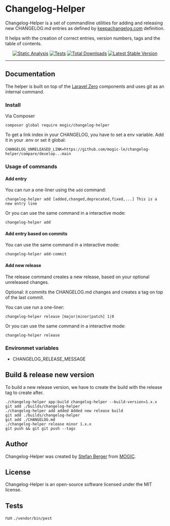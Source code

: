 # Changelog-Helper

Changelog-Helper is a set of commandline utilities for adding and releasing new CHANGELOG.md entries as defined by [keepachangelog.com](https://keepachangelog.com) definition.

It helps with the creation of correct entries, version numbers, tags and the table of contents.

<p align="center">
  <a href="https://github.com/mogic-le/changelog-helper/actions/workflows/static.yml"><img src="https://github.com/mogic-le/changelog-helper/actions/workflows/static.yml/badge.svg" alt="Static Analysis" /></a>
  <a href="https://github.com/mogic-le/changelog-helper/actions/workflows/pest-tests.yml"><img src="https://github.com/mogic-le/changelog-helper/actions/workflows/pest-tests.yml/badge.svg" alt="Tests" /></a>
  <a href="https://packagist.org/packages/mogic/changelog-helper"><img src="https://img.shields.io/packagist/dt/mogic/changelog-helper.svg" alt="Total Downloads" /></a>
  <a href="https://packagist.org/packages/mogic/changelog-helper"><img src="https://img.shields.io/packagist/v/mogic/changelog-helper.svg?label=stable" alt="Latest Stable Version" /></a>
</p>

------

## Documentation

The helper is built on top of the [Laravel Zero](https://laravel-zero.com) components and uses git as an internal command.

### Install

Via Composer

    composer global require mogic/changelog-helper

To get a link index in your CHANGELOG, you have to set a env variable. Add it in your .env or set it global:

    CHANGELOG_UNRELEASED_LINK=https://github.com/mogic-le/changelog-helper/compare/develop...main

### Usage of commands

#### Add entry

You can run a one-liner using the `add` command:

    changelog-helper add [added,changed,deprecated,fixed,...] This is a new entry line

Or you can use the same command in a interactive mode:

    changelog-helper add

#### Add entry based on commits

You can use the same command in a interactive mode:

    changelog-helper add-commit

#### Add new release

The release command creates a new release, based on your optional unreleased changes.

Optional: it commits the CHANGELOG.md changes and creates a tag on top of the last commit.

You can use run a one-liner:

    changelog-helper release [major|minor|patch] 1|0

Or you can use the same command in a interactive mode:

    changelog-helper release

### Environmet variables

* CHANGELOG_RELEASE_MESSAGE

## Build & release new version

To build a new release version, we have to create the build with the release tag to create after.

    ./changelog-helper app:build changelog-helper --build-version=1.x.x
    git add ./builds/changelog-helper
    ./changelog-helper add added Added new release build
    git add ./builds/changelog-helper
    git add ./CHANGELOG.md
    ./changelog-helper release minor 1.x.x
    git push && git git push --tags

## Author

Changelog-Helper was created by [Stefan Berger](https://github.com/mogic-le) from [MOGIC](https://www.mogic.com).

## License

Changelog-Helper is an open-source software licensed under the MIT license.

## Tests

run `./vendor/bin/pest`
